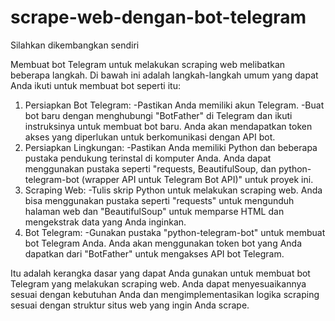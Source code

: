 # scrape-web-dengan-bot-telegram
Silahkan dikembangkan sendiri

Membuat bot Telegram untuk melakukan scraping web melibatkan beberapa langkah. Di bawah ini adalah langkah-langkah umum yang dapat Anda ikuti untuk membuat bot seperti itu:
1. Persiapkan Bot Telegram:
   -Pastikan Anda memiliki akun Telegram.
   -Buat bot baru dengan menghubungi "BotFather" di Telegram dan ikuti instruksinya untuk membuat bot baru. Anda akan mendapatkan token akses yang diperlukan
    untuk berkomunikasi dengan API bot.
3. Persiapkan Lingkungan:
   -Pastikan Anda memiliki Python dan beberapa pustaka pendukung terinstal di komputer Anda. Anda dapat menggunakan pustaka seperti "requests, BeautifulSoup,
    dan python-telegram-bot (wrapper API untuk Telegram Bot API)" untuk proyek ini.
4. Scraping Web:
   -Tulis skrip Python untuk melakukan scraping web. Anda bisa menggunakan pustaka seperti "requests" untuk mengunduh halaman web dan "BeautifulSoup" untuk
    memparse HTML dan mengekstrak data yang Anda inginkan.
5. Bot Telegram:
   -Gunakan pustaka "python-telegram-bot" untuk membuat bot Telegram Anda. Anda akan menggunakan token bot yang Anda dapatkan dari "BotFather" untuk mengakses
    API bot Telegram.

Itu adalah kerangka dasar yang dapat Anda gunakan untuk membuat bot Telegram yang melakukan scraping web. Anda dapat menyesuaikannya sesuai dengan kebutuhan
Anda dan mengimplementasikan logika scraping sesuai dengan struktur situs web yang ingin Anda scrape.
